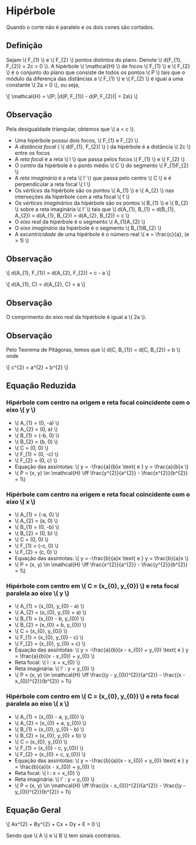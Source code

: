 # Hipérbole

Quando o corte não é paralelo e os dois cones são cortados.

## Definição

Sejam \\( F_{1} \\) e \\( F_{2} \\) pontos distintos do plano. Denote \\( d(F_{1}, F_{2}) = 2c > 0 \\). A hipérbole \\( \mathcal{H} \\) de focos \\( F_{1} \\) e \\( F_{2} \\) é o conjunto do plano que consiste de todos os pontos \\( P \\) tais que o módulo da diferença das distâncias a \\( F_{1} \\) e \\( F_{2} \\) é igual a uma constante \\( 2a > 0 \\), ou seja,

\\[
\mathcal{H} = \\{P; |d(P, F_{1}) - d(P, F_{2})| = 2a\\}
\\]

## Observação

Pela desigualdade triangular, obtemos que \\( a < c \\).

- Uma hipérbole possui dois focos, \\( F_{1} e F_{2} \\)
- A *distância focal* ( \\( d(F_{1}, F_{2}) \\) ) da hipérbole é a distância \\( 2c \\) entre os focos
- A *reta focal* é a reta \\( l \\) que passa pelos focos \\( F_{1} \\) e \\( F_{2} \\)
- O *centro* da hipérbole é o ponto médio \\( C \\) do segmento \\( F_{1}F_{2} \\)
- A *reta imaginária* é a reta \\( l' \\) que passa pelo centro \\( C \\) e é perpendicular a reta focal \\( l \\)
- Os *vértices* da hipérbole são os pontos \\( A_{1} \\) e \\( A_{2} \\) nas interseções da hipérbole com a reta focal \\( f \\)
- Os *vértices imaginários* da hipérbole são os pontos \\( B_{1} \\) e \\( B_{2} \\) sobre a reta imaginária \\( l' \\) tais que \\( d(A_{1}, B_{1} = d(B_{1}, A_{2}) = d(A_{1}, B_{2}) = d(A_{2}, B_{2}) = c \\)
- O *eixo real* da hipérbole é o segmento \\( A_{1}A_{2} \\)
- O *eixo imaginário* da hipérbole é o segmento \\( B_{1}B_{2} \\)
- A *excentricidade* de uma hipérbole é o número real \\( e = \frac{c}{a}, (e > 1) \\)

## Observação

\\[
d(A_{1}, F_{1}) = d(A_{2}, F_{2}) = c - a
\\]

\\[
d(A_{1}, C) = d(A_{2}, C) = a
\\]

## Observação

O comprimento do eixo real da hipérbole é igual a \\( 2a \\).

## Observação

Pelo Teorema de Pitágoras, temos que \\( d(C, B_{1}) = d(C, B_{2}) = b \\) onde

\\[
c^{2} = a^{2} + b^{2}
\\]

## Equação Reduzida

### Hipérbole com centro na origem e reta focal coincidente com o eixo \\( y \\)

- \\( A_{1} = (0, -a) \\)
- \\( A_{2} = (0, a) \\)
- \\( B_{1} = (-b, 0) \\)
- \\( B_{2} = (b, 0) \\)
- \\( C = (0, 0) \\)
- \\( F_{1} = (0, -c) \\)
- \\( F_{2} = (0, c) \\)
- Equação das assíntotas: \\( y = -\frac{a}{b}x \text{ e } y = \frac{a}{b}x \\)
- \\( P = (x, y) \in \mathcal{H} \iff \frac{y^{2}}{a^{2}} - \frac{x^{2}}{b^{2}} = 1\\)

### Hipérbole com centro na origem e reta focal coincidente com o eixo \\( x \\)

- \\( A_{1} = (-a, 0) \\)
- \\( A_{2} = (a, 0) \\)
- \\( B_{1} = (0, -b) \\)
- \\( B_{2} = (0, b) \\)
- \\( C = (0, 0) \\)
- \\( F_{1} = (-c, 0) \\)
- \\( F_{2} = (c, 0) \\)
- Equação das assíntotas: \\( y = -\frac{b}{a}x \text{ e } y = \frac{b}{a}x \\)
- \\( P = (x, y) \in \mathcal{H} \iff \frac{x^{2}}{a^{2}} - \frac{y^{2}}{b^{2}} = 1\\)

### Hipérbole com centro em \\( C = (x_{0}, y_{0}) \\) e reta focal paralela ao eixo \\( y \\)

- \\( A_{1} = (x_{0}, y_{0} - a) \\)
- \\( A_{2} = (x_{0}, y_{0} + a) \\)
- \\( B_{1} = (x_{0} - b, y_{0}) \\)
- \\( B_{2} = (x_{0} + b, y_{0}) \\)
- \\( C = (x_{0}, y_{0}) \\)
- \\( F_{1} = (x_{0}, y_{0} - c) \\)
- \\( F_{2} = (x_{0}, y_{0} + c) \\)
- Equação das assíntotas: \\( y = -\frac{a}{b}(x - x_{0}) + y_{0} \text{ e } y = \frac{a}{b}(x - x_{0}) + y_{0} \\)
- Reta focal: \\( l : x = x_{0} \\)
- Reta imaginária: \\( l' : y = y_{0} \\)
- \\( P = (x, y) \in \mathcal{H} \iff \frac{(y - y_{0})^{2}}{a^{2}} - \frac{(x - x_{0})^{2}}{b^{2}} = 1\\)

### Hipérbole com centro em \\( C = (x_{0}, y_{0}) \\) e reta focal paralela ao eixo \\( x \\)

- \\( A_{1} = (x_{0} - a, y_{0}) \\)
- \\( A_{2} = (x_{0} + a, y_{0}) \\)
- \\( B_{1} = (x_{0}, y_{0} - b) \\)
- \\( B_{2} = (x_{0}, y_{0} + b) \\)
- \\( C = (x_{0}, y_{0}) \\)
- \\( F_{1} = (x_{0} - c, y_{0}) \\)
- \\( F_{2} = (x_{0} + c, y_{0}) \\)
- Equação das assíntotas: \\( y = -\frac{b}{a}(x - x_{0}) + y_{0} \text{ e } y = \frac{b}{a}(x - x_{0}) + y_{0} \\)
- Reta focal: \\( l : x = x_{0} \\)
- Reta imaginária: \\( l' : y = y_{0} \\)
- \\( P = (x, y) \in \mathcal{H} \iff \frac{(x - x_{0})^{2}}{a^{2}} - \frac{(y - y_{0})^{2}}{b^{2}} = 1\\)

## Equação Geral

\\[
Ax^{2} + By^{2} + Cx + Dy + E = 0
\\]

Sendo que \\( A \\) e \\( B \\) tem sinais contrários.
